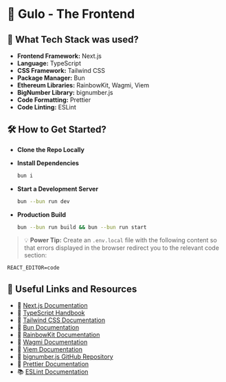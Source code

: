 # 🌟 Gulo - The Frontend

## 🚀 What Tech Stack was used?

- **Frontend Framework:** Next.js
- **Language:** TypeScript
- **CSS Framework:** Tailwind CSS
- **Package Manager:** Bun
- **Ethereum Libraries:** RainbowKit, Wagmi, Viem
- **BigNumber Library:** bignumber.js
- **Code Formatting:** Prettier
- **Code Linting:** ESLint

## 🛠️ How to Get Started?

- **Clone the Repo Locally**

- **Install Dependencies**

  ```zsh
  bun i
  ```

- **Start a Development Server**

  ```zsh
  bun --bun run dev
  ```

- **Production Build**

  ```zsh
  bun --bun run build && bun --bun run start
  ```

> 💡 **Power Tip:** Create an `.env.local` file with the following content so that errors displayed in the browser
> redirect you to the relevant code section:

```env
REACT_EDITOR=code
```

## 🔗 Useful Links and Resources

- 📘 [Next.js Documentation](https://nextjs.org/docs)
- 📗 [TypeScript Handbook](https://www.typescriptlang.org/docs/handbook/intro.html)
- 📙 [Tailwind CSS Documentation](https://tailwindcss.com/docs)
- 📕 [Bun Documentation](https://bun.sh/docs)
- 📒 [RainbowKit Documentation](https://www.rainbowkit.com/docs)
- 📓 [Wagmi Documentation](https://wagmi.sh/docs)
- 📔 [Viem Documentation](https://viem.sh/docs/getting-started)
- 📖 [bignumber.js GitHub Repository](https://github.com/MikeMcl/bignumber.js)
- 📑 [Prettier Documentation](https://prettier.io/docs/en/index.html)
- 📚 [ESLint Documentation](https://eslint.org/docs/user-guide/getting-started)
